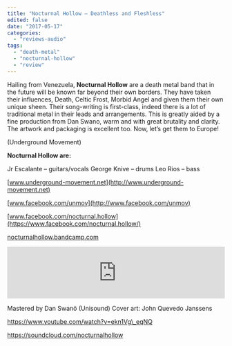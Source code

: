 ```yaml
---
title: "Nocturnal Hollow – Deathless and Fleshless"
edited: false
date: "2017-05-17"
categories:
  - "reviews-audio"
tags:
  - "death-metal"
  - "nocturnal-hollow"
  - "review"
---
```


Hailing from Venezuela, **Nocturnal Hollow** are a death metal band that in the future will be known far beyond their own borders. They have taken their influences, Death, Celtic Frost, Morbid Angel and given them their own unique sheen. Their song-writing is first-class, indeed there is a lot of traditional metal in their leads and arrangements. This is greatly aided by a fine production from Dan Swano, warm and with great brutality and clarity. The artwork and packaging is excellent too. Now, let’s get them to Europe!

(Underground Movement)

**Nocturnal Hollow are:**

Jr Escalante – guitars/vocals George Knive – drums Leo Rios – bass

[www.underground-movement.net](http://www.underground-movement.net)

[www.facebook.com/unmov](http://www.facebook.com/unmov)

[www.facebook.com/nocturnal.hollow](https://www.facebook.com/nocturnal.hollow/)

[nocturnalhollow.bandcamp.com](https://nocturnalhollow.bandcamp.com/)

<iframe style="border: 0; width: 100%; height: 120px;" src="https://bandcamp.com/EmbeddedPlayer/album=3873782083/size=large/bgcol=ffffff/linkcol=0687f5/tracklist=false/artwork=small/transparent=true/" width="300" height="150" seamless=""><a href="http://underground-movement.bandcamp.com/album/deathless-and-fleshless">Deathless and Fleshless by Nocturnal Hollow</a></iframe>

Mastered by Dan Swanö (Unisound) Cover art: John Quevedo Janssens

https://www.youtube.com/watch?v=ekn1Vg\_eqNQ

https://soundcloud.com/nocturnalhollow
